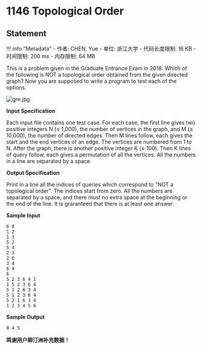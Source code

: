 
# 1146 Topological Order

## Statement

!!! info "Metadata"
    - 作者: CHEN, Yue
    - 单位: 浙江大学
    - 代码长度限制: 16 KB
    - 时间限制: 200 ms
    - 内存限制: 64 MB

This is a problem given in the Graduate Entrance Exam in 2018: Which of the following is NOT a topological order obtained from the given directed graph? Now you are supposed to write a program to test each of the options.

![gre.jpg](~/5d35ed2a-4d19-4f13-bf3f-35ed59cebf05.jpg)

**Input Specification**

Each input file contains one test case. For each case, the first line gives two positive integers N ($\le$ 1,000), the number of vertices in the graph, and M ($\le$ 10,000), the number of directed edges. Then M lines follow, each gives the start and the end vertices of an edge. The vertices are numbered from 1 to N. After the graph, there is another positive integer K ($\le$ 100). Then K lines of query follow, each gives a permutation of all the vertices. All the numbers in a line are separated by a space.

**Output Specification**

Print in a line all the indices of queries which correspond to "NOT a topological order".  The indices start from zero.  All the numbers are separated by a space, and there must no extra space at the beginning or the end of the line.  It is graranteed that there is at least one answer.

**Sample Input**
```plaintext
6 8
1 2
1 3
5 2
5 4
2 3
2 6
3 4
6 4
6
5 2 3 6 4 1
1 5 2 3 6 4
5 1 2 6 3 4
5 1 2 3 6 4
5 2 1 6 3 4
1 2 3 4 5 6

```

**Sample Output**
```plaintext
0 4 5

```

**鸣谢用户柳汀洲补充数据！**
